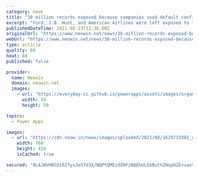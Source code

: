 ```yaml
---
category: news
title: "38 million records exposed because companies used default configs in Microsoft Power Apps"
excerpt: "Ford, J.B. Hunt, and American Airlines were left exposed to the public internet due to a default configuration in Microsoft Power Apps."
publishedDateTime: 2021-08-23T12:36:00Z
originalUrl: "https://www.neowin.net/news/38-million-records-exposed-because-companies-used-default-configs-in-microsoft-power-apps/"
webUrl: "https://www.neowin.net/news/38-million-records-exposed-because-companies-used-default-configs-in-microsoft-power-apps/"
type: article
quality: 68
heat: 68
published: false

provider:
  name: Neowin
  domain: neowin.net
  images:
    - url: "https://everyday-cc.github.io/powerapps/assets/images/organizations/neowin.net-50x50.jpg"
      width: 50
      height: 50

topics:
  - Power Apps

images:
  - url: "https://cdn.neow.in/news/images/uploaded/2021/08/1629733382_capture_story.jpg"
    width: 760
    height: 428
    isCached: true

secured: "0LAJWVHNlDi027yxJeSTd3X/NQPtQMEzdZHFzN8EhULEbButh2NopU2E+uaeV2X5P2BAfhEFx5Q8pIqKvTxO0PcQLk22jMbkkcuWtPaYBb3JcanIR/eZVbHONjf2OgyKi0u2ujGx9DmOTKz3pk2D3fZ/ux7ioD/AezKaH2zrn1+zS2E1YQn7p5lxQe9Ny+IW4RIPG/NpfKGHp/C+k+GUynbWa4BqexNbezYb3sd93DJLqmLL38xCeIJ1vJf12qmUWCPDbvHExxWtbdrw71PcaFPprNMiwFbtYFouwaQ7RZWZs/Jzla2AVsE/ElwvVJve20IrlKbbniEqXHv4+DZ2sx1GWMY/7tZbtmdPgciPick=;5ZMtkJirkHUOLqotz54pNQ=="
---
```


